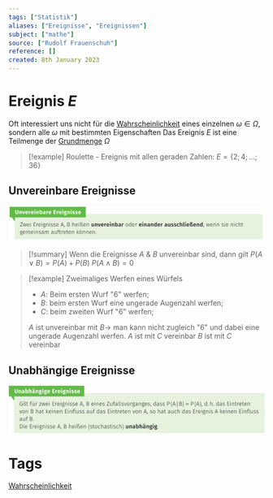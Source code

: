 ```yaml
---
tags: ["Statistik"]
aliases: ["Ereignisse", "Ereignissen"]
subject: ["mathe"]
source: ["Rudolf Frauenschuh"]
reference: []
created: 8th January 2023
---
```


# Ereignis $E$
Oft interessiert uns nicht für die [Wahrscheinlichkeit](mathe/mathe%20(5)/Wahrscheinlichkeit.md) eines einzelnen $\omega\in\Omega$, sondern alle $\omega$ mit bestimmten Eigenschaften
Das Ereignis $E$ ist eine Teilmenge der [Grundmenge](mathe/mathe%20(5)/Grundmenge.md) $\Omega$

>[!example] Roulette - Ereignis mit allen geraden Zahlen: $E=\{2;4;\dots;36\}$

## Unvereinbare Ereignisse

![Pasted image 20230107220855](mathe/mathe%20(5)/assets/Pasted%20image%2020230107220855.png)

>[!summary] Wenn die Ereignisse $A$ & $B$ unvereinbar sind, dann gilt
>$P(A\vee B)=P(A)+P(B)$
>$P(A\wedge B)=0$
>

> [!example] Zweimaliges Werfen eines Würfels
> - $A$: Beim ersten Wurf "6" werfen;
> - $B$: beim ersten Wurf eine ungerade Augenzahl werfen;
> - $C$: beim zweiten Wurf "6" werfen;
> 
> $A$ ist unvereinbar mit $B\rightarrow$ man kann nicht zugleich "6" und dabei eine ungerade Augenzahl werfen.
> $A$ ist mit $C$ vereinbar
> $B$ ist mit $C$ vereinbar

## Unabhängige Ereignisse
![Pasted image 20230108002929](mathe/mathe%20(5)/assets/Pasted%20image%2020230108002929.png)

# Tags
[Wahrscheinlichkeit](mathe/mathe%20(5)/Wahrscheinlichkeit.md)